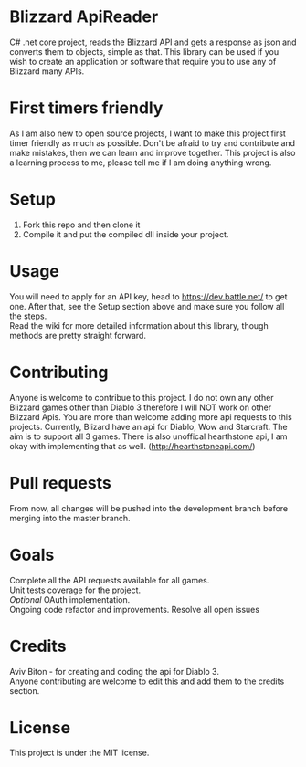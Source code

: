 # Blizzard ApiReader
C# .net core project, reads the Blizzard API and gets a response as json and converts them to objects, simple as that.
This library can be used if you wish to create an application or software that require you to use any of Blizzard many APIs.

# First timers friendly
As I am also new to open source projects, I want to make this project first timer friendly as much as possible.
Don't be afraid to try and contribute and make mistakes, then we can learn and improve together.
This project is also a learning process to me, please tell me if I am doing anything wrong.

# Setup
1) Fork this repo and then clone it
2) Compile it and put the compiled dll inside your project.


# Usage
You will need to apply for an API key, head to https://dev.battle.net/ to get one.
After that, see the Setup section above and make sure you follow all the steps.  
Read the wiki for more detailed information about this library, though methods are pretty straight forward.

# Contributing
Anyone is welcome to contribue to this project.
I do not own any other Blizzard games other than Diablo 3 therefore I will NOT work on other Blizzard Apis.
You are more than welcome adding more api requests to this projects.
Currently, Blizard have an api for Diablo, Wow and Starcraft. The aim is to support all 3 games.
There is also unoffical hearthstone api, I am okay with implementing that as well. (http://hearthstoneapi.com/)

# Pull requests
From now, all changes will be pushed into the development branch before merging into the master branch.

# Goals
Complete all the API requests available for all games.  
Unit tests coverage for the project.  
*Optional* OAuth implementation.  
Ongoing code refactor and improvements.
Resolve all open issues

# Credits
Aviv Biton - for creating and coding the api for Diablo 3.  
Anyone contributing are welcome to edit this and add them to the credits section.

# License

This project is under the MIT license.

